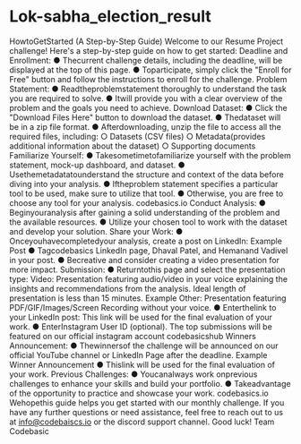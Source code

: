 # Lok-sabha_election_result
HowtoGetStarted (A Step-by-Step Guide)
 Welcome to our Resume Project challenge! Here's a step-by-step guide on how to get
 started:
 Deadline and Enrollment:
 ● Thecurrent challenge details, including the deadline, will be displayed at the top
 of this page.
 ● Toparticipate, simply click the "Enroll for Free" button and follow the instructions
 to enroll for the challenge.
 Problem Statement:
 ● Readtheproblemstatement thoroughly to understand the task you are required
 to solve.
 ● Itwill provide you with a clear overview of the problem and the goals you need to
 achieve.
 Download Dataset:
 ● Click the "Download Files Here" button to download the dataset.
 ● Thedataset will be in a zip file format.
 ● Afterdownloading, unzip the file to access all the required files, including:
 ○ Datasets (CSV files)
 ○ Metadata(provides additional information about the dataset)
 ○ Supporting documents
 Familiarize Yourself:
 ● Takesometimetofamiliarize yourself with the problem statement, mock-up
 dashboard, and dataset.
 ● Usethemetadatatounderstand the structure and context of the data before
 diving into your analysis.
 ● Iftheproblem statement specifies a particular tool to be used, make sure to
 utilize that tool.
 ● Otherwise, you are free to choose any tool for your analysis.
 codebasics.io
Conduct Analysis:
 ● Beginyouranalysis after gaining a solid understanding of the problem and the
 available resources.
 ● Utilize your chosen tool to work with the dataset and develop your solution.
 Share your Work:
 ● Onceyouhavecompletedyour analysis, create a post on LinkedIn: Example Post
 ● Tagcodebasics LinkedIn page, Dhaval Patel, and Hemanand Vadivel in your post.
 ● Becreative and consider creating a video presentation for more impact.
 Submission:
 ● Returntothis page and select the presentation type:
 Video: Presentation featuring audio/video in your voice explaining the insights
 and recommendations from the analysis. Ideal length of presentation is less than
 15 minutes. Example
 Other: Presentation featuring PDF/GIF/Images/Screen Recording without your
 voice.
 ● Enterthelink to your LinkedIn post: This link will be used for the final evaluation
 of your work.
 ● EnterInstagram User ID (optional). The top submissions will be featured on our
 official instagram account codebasicshub
 Winners Announcement:
 ● Thewinnersof the challenge will be announced on our official YouTube
 channel or LinkedIn Page after the deadline. Example Winner
 Announcement
 ● Thislink will be used for the final evaluation of your work.
 Previous Challenges:
 ● Youcanalways work onprevious challenges to enhance your skills and build
 your portfolio.
 ● Takeadvantage of the opportunity to practice and showcase your work.
 codebasics.io
Wehopethis guide helps you get started with our monthly challenge. If you have
 any further questions or need assistance, feel free to reach out to us at
 info@codebaiscs.io or the discord support channel. Good luck!
 Team Codebasic
